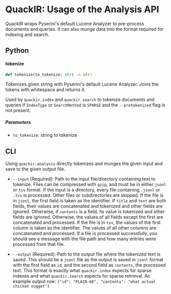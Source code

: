 # QuackIR: Usage of the Analysis API

QuackIR wraps Pyserini's default Lucene Analyzer to pre-process documents and queries. 
It can also munge data into the format required for indexing and search. 

## Python

#### tokenize

```python
def tokenize(to_tokenize: str) -> str:
```

Tokenizes given string with Pyserini's default Lucene Analyzer.
Joins the tokens with whitespace and returns it.

Used by `quackir.index` and `quackir.search` to tokenize documents and queries if `IndexType` or `SearchMethod` is `SPARSE` and the `--pretokenized` flag is not present. 

##### Parameters
+ `to_tokenize`: string to tokenize

## CLI

Using `quackir.analysis` directly tokenizes and munges the given input and save to the given output file. 

+ `--input` [Required]: 
Path to the input file/directory containing text to tokenize. 
Files can be compressed with `gzip`, and must be in either `jsonl` or `tsv` format. 
If the input is a directory, every file containing `.jsonl` or `.tsv` is processed.
Other files or subdirectories are skipped. 
If the file is in `jsonl`, the first field is taken as the identifier. 
If `title` and `text` are both fields, their values are concatenated and tokenized and other fields are ignored.
Otherwise, if `contents` is a field, its value is tokenized and other fields are ignored.
Otherwise, the values of all fields except the first are concatenated and processed. 
If the file is in `tsv`, the values of the first column is taken as the identifier. 
The values of all other columns are concatenated and processed. 
If a file is processed successfully, you should see a message with the file path and how many entries were processed from that file. 

+ `--output` [Required]:
Path to the output file where the tokenized text is saved.
This should be a `jsonl` file as the output is saved in `jsonl` format with the first field as `id`, and the second field as `contents`, the processed text. 
This format is exactly what `quackir.index` expects for sparse indexes and what `quackir.search` expects for sparse retrieval. 
An example output row:
`{"id": "PLAIN-68", "contents": "what actual chicken nugget"}`